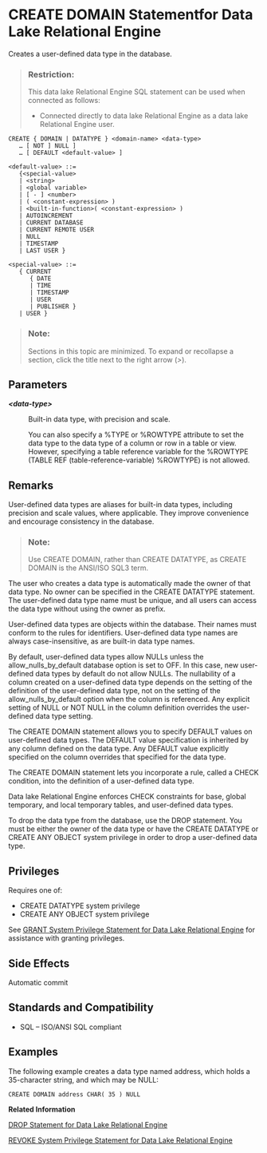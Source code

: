 <!-- loioa616d8e584f2101588c5f0f67774d346 -->

# CREATE DOMAIN Statementfor Data Lake Relational Engine

Creates a user-defined data type in the database.



> ### Restriction:  
> This data lake Relational Engine SQL statement can be used when connected as follows:
> 
> -   Connected directly to data lake Relational Engine as a data lake Relational Engine user.



```
CREATE { DOMAIN | DATATYPE } <domain-name> <data-type>
   … [ NOT ] NULL ]
   … [ DEFAULT <default-value> ]
```

```
<default-value> ::=
   {<special-value> 
   | <string> 
   | <global variable> 
   | [ - ] <number> 
   | ( <constant-expression> ) 
   | <built-in-function>( <constant-expression> ) 
   | AUTOINCREMENT 
   | CURRENT DATABASE 
   | CURRENT REMOTE USER 
   | NULL 
   | TIMESTAMP 
   | LAST USER }
```

```
<special-value> ::=
   { CURRENT 
      { DATE 
      | TIME 
      | TIMESTAMP 
      | USER 
      | PUBLISHER } 
   | USER }
```



> ### Note:  
> Sections in this topic are minimized. To expand or recollapse a section, click the title next to the right arrow \(*\>*\).



<a name="loioa616d8e584f2101588c5f0f67774d346__IQ_Parameters"/>

## Parameters


<dl>
<dt><b>

*<data-type\>*

</b></dt>
<dd>

Built-in data type, with precision and scale.

You can also specify a %TYPE or %ROWTYPE attribute to set the data type to the data type of a column or row in a table or view. However, specifying a table reference variable for the %ROWTYPE \(TABLE REF \(table-reference-variable\) %ROWTYPE\) is not allowed.



</dd>
</dl>



<a name="loioa616d8e584f2101588c5f0f67774d346__IQ_Usage"/>

## Remarks

User-defined data types are aliases for built-in data types, including precision and scale values, where applicable. They improve convenience and encourage consistency in the database.

> ### Note:  
> Use CREATE DOMAIN, rather than CREATE DATATYPE, as CREATE DOMAIN is the ANSI/ISO SQL3 term.

The user who creates a data type is automatically made the owner of that data type. No owner can be specified in the CREATE DATATYPE statement. The user-defined data type name must be unique, and all users can access the data type without using the owner as prefix.

User-defined data types are objects within the database. Their names must conform to the rules for identifiers. User-defined data type names are always case-insensitive, as are built-in data type names.

By default, user-defined data types allow NULLs unless the allow\_nulls\_by\_default database option is set to OFF. In this case, new user-defined data types by default do not allow NULLs. The nullability of a column created on a user-defined data type depends on the setting of the definition of the user-defined data type, not on the setting of the allow\_nulls\_by\_default option when the column is referenced. Any explicit setting of NULL or NOT NULL in the column definition overrides the user-defined data type setting.

The CREATE DOMAIN statement allows you to specify DEFAULT values on user-defined data types. The DEFAULT value specification is inherited by any column defined on the data type. Any DEFAULT value explicitly specified on the column overrides that specified for the data type.

The CREATE DOMAIN statement lets you incorporate a rule, called a CHECK condition, into the definition of a user-defined data type.

Data lake Relational Engine enforces CHECK constraints for base, global temporary, and local temporary tables, and user-defined data types.

To drop the data type from the database, use the DROP statement. You must be either the owner of the data type or have the CREATE DATATYPE or CREATE ANY OBJECT system privilege in order to drop a user-defined data type.



<a name="loioa616d8e584f2101588c5f0f67774d346__IQ_Permissions"/>

## Privileges

Requires one of:

-   CREATE DATATYPE system privilege
-   CREATE ANY OBJECT system privilege

See [GRANT System Privilege Statement for Data Lake Relational Engine](grant-system-privilege-statement-for-data-lake-relational-engine-a3dfcb0.md) for assistance with granting privileges.



<a name="loioa616d8e584f2101588c5f0f67774d346__IQ_Side_Effects"/>

## Side Effects

Automatic commit



<a name="loioa616d8e584f2101588c5f0f67774d346__IQ_Standards"/>

## Standards and Compatibility

-   SQL – ISO/ANSI SQL compliant



<a name="loioa616d8e584f2101588c5f0f67774d346__IQ_Examples"/>

## Examples

The following example creates a data type named address, which holds a 35-character string, and which may be NULL:

```
CREATE DOMAIN address CHAR( 35 ) NULL
```

**Related Information**  


[DROP Statement for Data Lake Relational Engine](drop-statement-for-data-lake-relational-engine-a61c216.md "Removes objects from the database.")

[REVOKE System Privilege Statement for Data Lake Relational Engine](revoke-system-privilege-statement-for-data-lake-relational-engine-a3eadda.md "Removes specific system privileges from specific users and the right to administer the privilege.")

